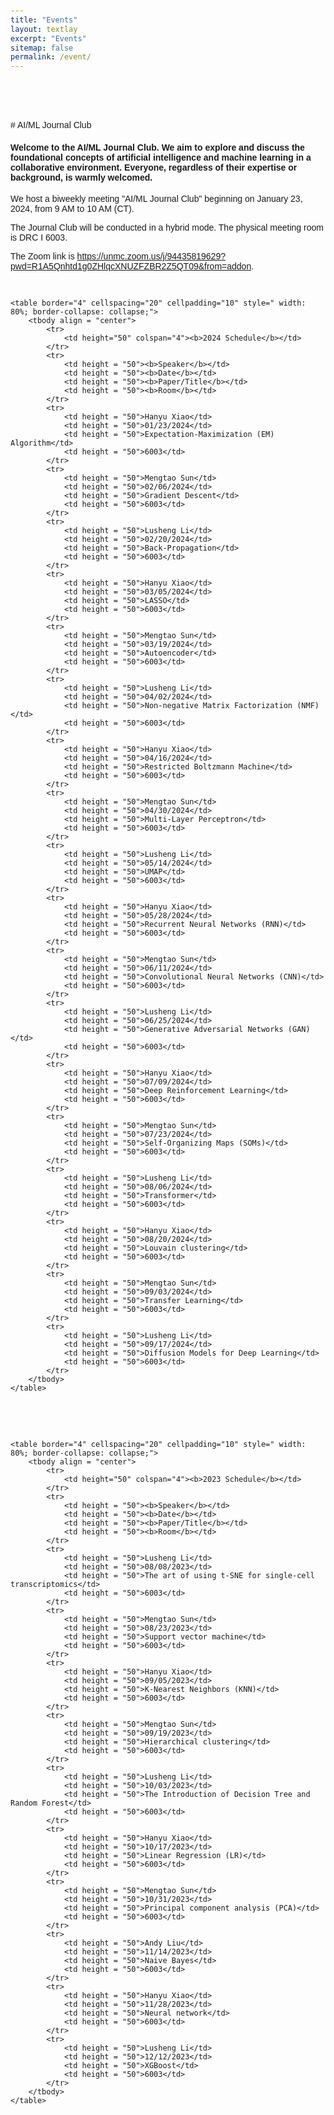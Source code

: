 ```yaml
---
title: "Events"
layout: textlay
excerpt: "Events"
sitemap: false
permalink: /event/
---
```

<br>
<br>
<br>
<br>
# AI/ML Journal Club

#### Welcome to the AI/ML Journal Club. We aim to explore and discuss the foundational concepts of artificial intelligence and machine learning in a collaborative environment. Everyone, regardless of their expertise or background, is warmly welcomed.

We host a biweekly meeting "AI/ML Journal Club" beginning on January 23, 2024, from 9 AM to 10 AM (CT). 

The Journal Club will be conducted in a hybrid mode. The physical meeting room is DRC I 6003.

The Zoom link is <a href="https://unmc.zoom.us/j/94435819629?pwd=R1A5Qnhtd1g0ZHlqcXNUZFZBR2Z5QT09&from=addon" target="_blank">https://unmc.zoom.us/j/94435819629?pwd=R1A5Qnhtd1g0ZHlqcXNUZFZBR2Z5QT09&from=addon</a>.

<br>
<html lang="en">
<body style="font-family: Arial, sans-serif; padding: 20px;">
    
    <table border="4" cellspacing="20" cellpadding="10" style=" width: 80%; border-collapse: collapse;">
        <tbody align = "center">
            <tr>
                <td height="50" colspan="4"><b>2024 Schedule</b></td>
            </tr>
            <tr>
                <td height = "50"><b>Speaker</b></td>
                <td height = "50"><b>Date</b></td>
                <td height = "50"><b>Paper/Title</b></td>
                <td height = "50"><b>Room</b></td>
            </tr>
            <tr>
                <td height = "50">Hanyu Xiao</td>
                <td height = "50">01/23/2024</td>
                <td height = "50">Expectation-Maximization (EM) Algorithm</td>
                <td height = "50">6003</td>
            </tr>
            <tr>
                <td height = "50">Mengtao Sun</td>
                <td height = "50">02/06/2024</td>
                <td height = "50">Gradient Descent</td>
                <td height = "50">6003</td>
            </tr>
            <tr>
                <td height = "50">Lusheng Li</td>
                <td height = "50">02/20/2024</td>
                <td height = "50">Back-Propagation</td>
                <td height = "50">6003</td>
            </tr>
            <tr>
                <td height = "50">Hanyu Xiao</td>
                <td height = "50">03/05/2024</td>
                <td height = "50">LASSO</td>
                <td height = "50">6003</td>
            </tr>
            <tr>
                <td height = "50">Mengtao Sun</td>
                <td height = "50">03/19/2024</td>
                <td height = "50">Autoencoder</td>
                <td height = "50">6003</td>
            </tr>
            <tr>
                <td height = "50">Lusheng Li</td>
                <td height = "50">04/02/2024</td>
                <td height = "50">Non-negative Matrix Factorization (NMF)​</td>
                <td height = "50">6003</td>
            </tr>
            <tr>
                <td height = "50">Hanyu Xiao</td>
                <td height = "50">04/16/2024</td>
                <td height = "50">Restricted Boltzmann Machine</td>
                <td height = "50">6003</td>
            </tr>
            <tr>
                <td height = "50">Mengtao Sun</td>
                <td height = "50">04/30/2024</td>
                <td height = "50">Multi-Layer Perceptron</td>
                <td height = "50">6003</td>
            </tr>
            <tr>
                <td height = "50">Lusheng Li</td>
                <td height = "50">05/14/2024</td>
                <td height = "50">UMAP​</td>
                <td height = "50">6003</td>
            </tr>
            <tr>
                <td height = "50">Hanyu Xiao</td>
                <td height = "50">05/28/2024</td>
                <td height = "50">Recurrent Neural Networks (RNN)​</td>
                <td height = "50">6003</td>
            </tr>
            <tr>
                <td height = "50">Mengtao Sun</td>
                <td height = "50">06/11/2024</td>
                <td height = "50">Convolutional Neural Networks (CNN)​</td>
                <td height = "50">6003</td>
            </tr>
            <tr>
                <td height = "50">Lusheng Li</td>
                <td height = "50">06/25/2024</td>
                <td height = "50">Generative Adversarial Networks (GAN)​</td>
                <td height = "50">6003</td>
            </tr>
            <tr>
                <td height = "50">Hanyu Xiao</td>
                <td height = "50">07/09/2024</td>
                <td height = "50">Deep Reinforcement Learning</td>
                <td height = "50">6003</td>
            </tr>
            <tr>
                <td height = "50">Mengtao Sun</td>
                <td height = "50">07/23/2024</td>
                <td height = "50">Self-Organizing Maps (SOMs)​</td>
                <td height = "50">6003</td>
            </tr>
            <tr>
                <td height = "50">Lusheng Li</td>
                <td height = "50">08/06/2024</td>
                <td height = "50">Transformer​</td>
                <td height = "50">6003</td>
            </tr>
            <tr>
                <td height = "50">Hanyu Xiao</td>
                <td height = "50">08/20/2024</td>
                <td height = "50">Louvain clustering</td>
                <td height = "50">6003</td>
            </tr>
            <tr>
                <td height = "50">Mengtao Sun</td>
                <td height = "50">09/03/2024</td>
                <td height = "50">Transfer Learning​</td>
                <td height = "50">6003</td>
            </tr>
            <tr>
                <td height = "50">Lusheng Li</td>
                <td height = "50">09/17/2024</td>
                <td height = "50">Diffusion Models for Deep Learning​</td>
                <td height = "50">6003</td>
            </tr>
        </tbody>
    </table>
</body>
</html>
<br>
<br>
<br>
<html lang="en">
<body style="font-family: Arial, sans-serif; padding: 20px;">
    
    <table border="4" cellspacing="20" cellpadding="10" style=" width: 80%; border-collapse: collapse;">
        <tbody align = "center">
            <tr>
                <td height="50" colspan="4"><b>2023 Schedule</b></td>
            </tr>
            <tr>
                <td height = "50"><b>Speaker</b></td>
                <td height = "50"><b>Date</b></td>
                <td height = "50"><b>Paper/Title</b></td>
                <td height = "50"><b>Room</b></td>
            </tr>
            <tr>
                <td height = "50">Lusheng Li</td>
                <td height = "50">08/08/2023</td>
                <td height = "50">The art of using t-SNE for single-cell transcriptomics</td>
                <td height = "50">6003</td>
            </tr>
            <tr>
                <td height = "50">Mengtao Sun</td>
                <td height = "50">08/23/2023</td>
                <td height = "50">Support vector machine</td>
                <td height = "50">6003</td>
            </tr>
            <tr>
                <td height = "50">Hanyu Xiao</td>
                <td height = "50">09/05/2023</td>
                <td height = "50">K-Nearest Neighbors (KNN)</td>
                <td height = "50">6003</td>
            </tr>
            <tr>
                <td height = "50">Mengtao Sun</td>
                <td height = "50">09/19/2023</td>
                <td height = "50">Hierarchical clustering</td>
                <td height = "50">6003</td>
            </tr>
            <tr>
                <td height = "50">Lusheng Li</td>
                <td height = "50">10/03/2023</td>
                <td height = "50">The Introduction of Decision Tree and Random Forest​</td>
                <td height = "50">6003</td>
            </tr>
            <tr>
                <td height = "50">Hanyu Xiao</td>
                <td height = "50">10/17/2023</td>
                <td height = "50">Linear Regression (LR)​</td>
                <td height = "50">6003</td>
            </tr>
            <tr>
                <td height = "50">Mengtao Sun</td>
                <td height = "50">10/31/2023</td>
                <td height = "50">Principal component analysis (PCA)</td>
                <td height = "50">6003</td>
            </tr>
            <tr>
                <td height = "50">Andy Liu</td>
                <td height = "50">11/14/2023</td>
                <td height = "50">Naive Bayes</td>
                <td height = "50">6003</td>
            </tr>
            <tr>
                <td height = "50">Hanyu Xiao</td>
                <td height = "50">11/28/2023</td>
                <td height = "50">Neural network​</td>
                <td height = "50">6003</td>
            </tr>
            <tr>
                <td height = "50">Lusheng Li</td>
                <td height = "50">12/12/2023</td>
                <td height = "50">XGBoost​</td>
                <td height = "50">6003</td>
            </tr>
        </tbody>
    </table>
</body>
</html>
<br>
<br>
